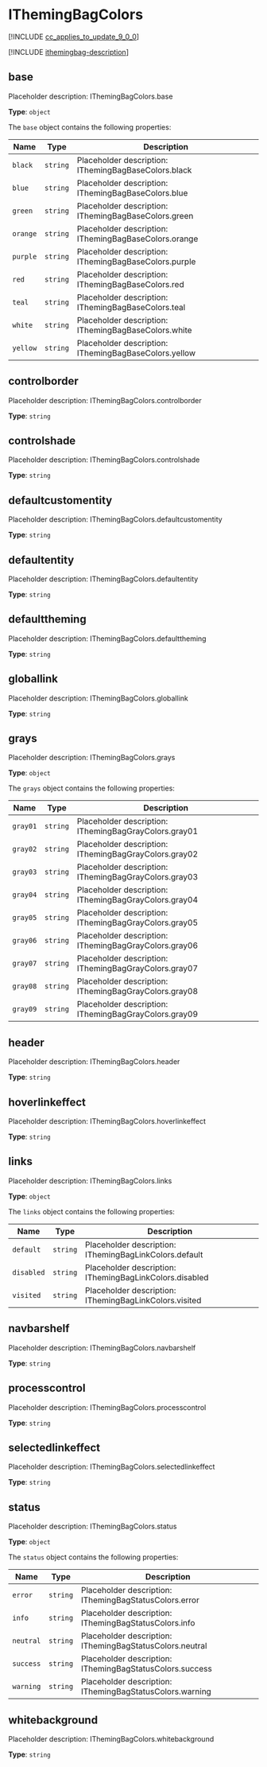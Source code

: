 # IThemingBagColors

[!INCLUDE [cc_applies_to_update_9_0_0](../../../includes/cc_applies_to_update_9_0_0.md)]

[!INCLUDE [ithemingbag-description](includes/ithemingbagcolors-description.md)]

## base

Placeholder description: IThemingBagColors.base

**Type**: `object`

The `base` object contains the following properties:

|Name|Type|Description|
|--|--|--|
|`black`|`string`|Placeholder description: IThemingBagBaseColors.black|
|`blue`|`string`|Placeholder description: IThemingBagBaseColors.blue|
|`green`|`string`|Placeholder description: IThemingBagBaseColors.green|
|`orange`|`string`|Placeholder description: IThemingBagBaseColors.orange|
|`purple`|`string`|Placeholder description: IThemingBagBaseColors.purple|
|`red`|`string`|Placeholder description: IThemingBagBaseColors.red|
|`teal`|`string`|Placeholder description: IThemingBagBaseColors.teal|
|`white`|`string`|Placeholder description: IThemingBagBaseColors.white|
|`yellow`|`string`|Placeholder description: IThemingBagBaseColors.yellow|

## controlborder

Placeholder description: IThemingBagColors.controlborder

**Type**: `string`

## controlshade

Placeholder description: IThemingBagColors.controlshade

**Type**: `string`

## defaultcustomentity

Placeholder description: IThemingBagColors.defaultcustomentity

**Type**: `string`

## defaultentity

Placeholder description: IThemingBagColors.defaultentity

**Type**: `string`

## defaulttheming

Placeholder description: IThemingBagColors.defaulttheming

**Type**: `string`

## globallink

Placeholder description: IThemingBagColors.globallink

**Type**: `string`

## grays

Placeholder description: IThemingBagColors.grays

**Type**: `object`

The `grays` object contains the following properties:

|Name|Type|Description|
|--|--|--|
|`gray01`|`string`|Placeholder description: IThemingBagGrayColors.gray01|
|`gray02`|`string`|Placeholder description: IThemingBagGrayColors.gray02|
|`gray03`|`string`|Placeholder description: IThemingBagGrayColors.gray03|
|`gray04`|`string`|Placeholder description: IThemingBagGrayColors.gray04|
|`gray05`|`string`|Placeholder description: IThemingBagGrayColors.gray05|
|`gray06`|`string`|Placeholder description: IThemingBagGrayColors.gray06|
|`gray07`|`string`|Placeholder description: IThemingBagGrayColors.gray07|
|`gray08`|`string`|Placeholder description: IThemingBagGrayColors.gray08|
|`gray09`|`string`|Placeholder description: IThemingBagGrayColors.gray09|

## header

Placeholder description: IThemingBagColors.header

**Type**: `string`

## hoverlinkeffect

Placeholder description: IThemingBagColors.hoverlinkeffect

**Type**: `string`

## links

Placeholder description: IThemingBagColors.links

**Type**: `object`

The `links` object contains the following properties:

|Name|Type|Description|
|--|--|--|
|`default`|`string`|Placeholder description: IThemingBagLinkColors.default|
|`disabled`|`string`|Placeholder description: IThemingBagLinkColors.disabled|
|`visited`|`string`|Placeholder description: IThemingBagLinkColors.visited|

## navbarshelf

Placeholder description: IThemingBagColors.navbarshelf

**Type**: `string`

## processcontrol

Placeholder description: IThemingBagColors.processcontrol

**Type**: `string`

## selectedlinkeffect

Placeholder description: IThemingBagColors.selectedlinkeffect

**Type**: `string`

## status

Placeholder description: IThemingBagColors.status

**Type**: `object`

The `status` object contains the following properties:

|Name|Type|Description|
|--|--|--|
|`error`|`string`|Placeholder description: IThemingBagStatusColors.error|
|`info`|`string`|Placeholder description: IThemingBagStatusColors.info|
|`neutral`|`string`|Placeholder description: IThemingBagStatusColors.neutral|
|`success`|`string`|Placeholder description: IThemingBagStatusColors.success|
|`warning`|`string`|Placeholder description: IThemingBagStatusColors.warning|

## whitebackground

Placeholder description: IThemingBagColors.whitebackground

**Type**: `string`